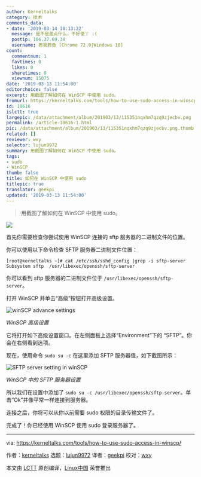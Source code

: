 ```yaml
---
author: Kerneltalks
category: 技术
comments_data:
- date: '2019-03-14 10:13:22'
  message: 是不是差点什么，不好使丫 :(
  postip: 106.37.69.34
  username: 若我若鱼 [Chrome 72.0|Windows 10]
count:
  commentnum: 1
  favtimes: 0
  likes: 0
  sharetimes: 0
  viewnum: 15075
date: '2019-03-13 11:54:00'
editorchoice: false
excerpt: 用截图了解如何在 WinSCP 中使用 sudo。
fromurl: https://kerneltalks.com/tools/how-to-use-sudo-access-in-winscp/
id: 10616
islctt: true
largepic: /data/attachment/album/201903/13/115351nqxhm7qzq9zjecbv.png
permalink: /article-10616-1.html
pic: /data/attachment/album/201903/13/115351nqxhm7qzq9zjecbv.png.thumb.jpg
related: []
reviewer: wxy
selector: lujun9972
summary: 用截图了解如何在 WinSCP 中使用 sudo。
tags:
- sudo
- WinSCP
thumb: false
title: 如何在 WinSCP 中使用 sudo
titlepic: true
translator: geekpi
updated: '2019-03-13 11:54:00'
---
```



> 
> 用截图了解如何在 WinSCP 中使用 sudo。
> 
> 
> 


![](/data/attachment/album/201903/13/115351nqxhm7qzq9zjecbv.png)


首先你需要检查你尝试使用 WinSCP 连接的 sftp 服务器的二进制文件的位置。


你可以使用以下命令检查 SFTP 服务器二进制文件位置：



```
[root@kerneltalks ~]# cat /etc/ssh/sshd_config |grep -i sftp-server
Subsystem sftp  /usr/libexec/openssh/sftp-server
```

你可以看到 sftp 服务器的二进制文件位于 `/usr/libexec/openssh/sftp-server`。


打开 WinSCP 并单击“高级”按钮打开高级设置。


![winSCP advance settings](/data/attachment/album/201903/13/115407mke8dkgizngtrd6h.jpg)


*WinSCP 高级设置*


它将打开如下高级设置窗口。在左侧面板上选择“Environment”下的 “SFTP”。你会在右侧看到选项。


现在，使用命令 `sudo su -c` 在这里添加 SFTP 服务器值，如下截图所示：


![SFTP server setting in winSCP](/data/attachment/album/201903/13/115409bw7tzrsvjl9s0spz.jpg)


*WinSCP 中的 SFTP 服务器设置*


所以我们在设置中添加了 `sudo su -c /usr/libexec/openssh/sftp-server`。单击“Ok”并像平常一样连接到服务器。


连接之后，你将可以从你以前需要 sudo 权限的目录传输文件了。


完成了！你已经使用 WinSCP 使用 sudo 登录服务器了。




---


via: <https://kerneltalks.com/tools/how-to-use-sudo-access-in-winscp/>


作者：[kerneltalks](https://kerneltalks.com) 选题：[lujun9972](https://github.com/lujun9972) 译者：[geekpi](https://github.com/geekpi) 校对：[wxy](https://github.com/wxy)


本文由 [LCTT](https://github.com/LCTT/TranslateProject) 原创编译，[Linux中国](https://linux.cn/) 荣誉推出